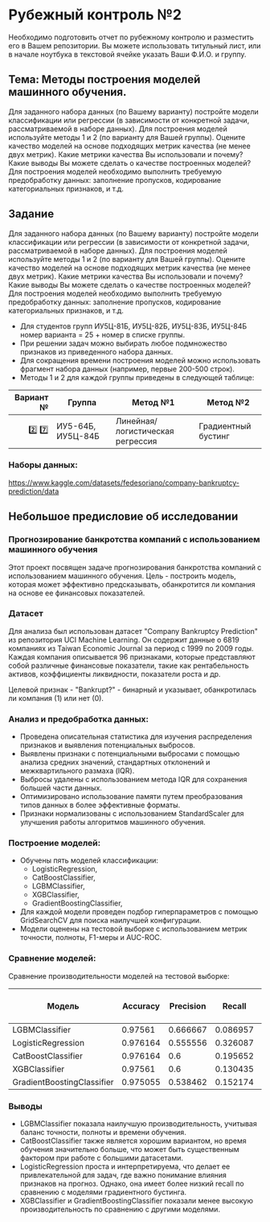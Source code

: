 # Рубежный контроль №2

Необходимо подготовить отчет по рубежному контролю и разместить его в Вашем репозитории. Вы можете использовать
титульный лист, или в начале ноутбука в текстовой ячейке указать Ваши Ф.И.О. и группу.

## Тема: Методы построения моделей машинного обучения.

Для заданного набора данных (по Вашему варианту) постройте модели классификации или регрессии (в зависимости от
конкретной задачи, рассматриваемой в наборе данных). Для построения моделей используйте методы 1 и 2 (по варианту для
Вашей группы). Оцените качество моделей на основе подходящих метрик качества (не менее двух метрик). Какие метрики
качества Вы использовали и почему? Какие выводы Вы можете сделать о качестве построенных моделей? Для построения моделей
необходимо выполнить требуемую предобработку данных: заполнение пропусков, кодирование категориальных признаков, и т.д.

## Задание

Для заданного набора данных (по Вашему варианту) постройте модели классификации или регрессии (в зависимости от
конкретной задачи, рассматриваемой в наборе данных). Для построения моделей используйте методы 1 и 2 (по варианту для
Вашей группы). Оцените качество моделей на основе подходящих метрик качества (не менее двух метрик). Какие метрики
качества Вы использовали и почему? Какие выводы Вы можете сделать о качестве построенных моделей? Для построения моделей
необходимо выполнить требуемую предобработку данных: заполнение пропусков, кодирование категориальных признаков, и т.д.

- Для студентов групп ИУ5Ц-81Б, ИУ5Ц-82Б, ИУ5Ц-83Б, ИУ5Ц-84Б номер варианта = 25 + номер в списке группы.
- При решении задач можно выбирать любое подмножество признаков из приведенного набора данных.
- Для сокращения времени построения моделей можно использовать фрагмент набора данных (например, первые 200-500 строк).
- Методы 1 и 2 для каждой группы приведены в следующей таблице:

|     Вариант № | Группа            | Метод №1                         | Метод №2            |           
|--------------:|-------------------|----------------------------------|---------------------|
| :two: :seven: | ИУ5-64Б, ИУ5Ц-84Б | Линейная/логистическая регрессия | Градиентный бустинг |

### Наборы данных:

https://www.kaggle.com/datasets/fedesoriano/company-bankruptcy-prediction/data

## Небольшое предисловие об исследовании

### Прогнозирование банкротства компаний с использованием машинного обучения

Этот проект посвящен задаче прогнозирования банкротства компаний с использованием машинного обучения. Цель - построить
модель, которая может эффективно предсказывать, обанкротится ли компания на основе ее финансовых показателей.

### Датасет

Для анализа был использован датасет "Company Bankruptcy Prediction" из репозитория UCI Machine Learning. Он содержит
данные о 6819 компаниях из Taiwan Economic Journal за период с 1999 по 2009 годы. Каждая компания описывается 96
признаками, которые представляют собой различные финансовые показатели, такие как рентабельность активов, коэффициенты
ликвидности, показатели роста и др.

Целевой признак - "Bankrupt?" - бинарный и указывает, обанкротилась ли компания (1) или нет (0).

### Анализ и предобработка данных:

- Проведена описательная статистика для изучения распределения признаков и выявления потенциальных выбросов.
- Выявлены признаки с потенциальными выбросами с помощью анализа средних значений, стандартных отклонений и
  межквартильного размаха (IQR).
- Выбросы удалены с использованием метода IQR для сохранения большей части данных.
- Оптимизировано использование памяти путем преобразования типов данных в более эффективные форматы.
- Признаки нормализованы с использованием StandardScaler для улучшения работы алгоритмов машинного обучения.

### Построение моделей:

- Обучены пять моделей классификации:
    - LogisticRegression,
    - CatBoostClassifier,
    - LGBMClassifier,
    - XGBClassifier,
    - GradientBoostingClassifier,
- Для каждой модели проведен подбор гиперпараметров с помощью GridSearchCV для поиска наилучшей конфигурации.
- Модели оценены на тестовой выборке с использованием метрик точности, полноты, F1-меры и AUC-ROC.

### Сравнение моделей:

Сравнение производительности моделей на тестовой выборке:

| Модель                     | Accuracy | Precision | Recall   | F1-Score | Время обучения [s] | Время предсказания [s] | Рейтинг  |
|----------------------------|----------|-----------|----------|----------|--------------------|------------------------|----------|
| LGBMClassifier             | 0.97561  | 0.666667  | 0.086957 | 0.153846 | 0.057874           | 0.01                   | 0.419554 |
| LogisticRegression         | 0.976164 | 0.555556  | 0.326087 | 0.410959 | 0.026165           | 0.012                  | 0.410081 |
| CatBoostClassifier         | 0.976164 | 0.6       | 0.195652 | 0.295082 | 0.232785           | 0.012                  | 0.376874 |
| XGBClassifier              | 0.97561  | 0.6       | 0.130435 | 0.214286 | 0.079355           | 0.028                  | 0.287531 |
| GradientBoostingClassifier | 0.975055 | 0.538462  | 0.152174 | 0.237288 | 1.866682           | 0.011                  | 0.121996 |

### Выводы

- LGBMClassifier показала наилучшую производительность, учитывая баланс точности, полноты и времени обучения.
- CatBoostClassifier также является хорошим вариантом, но время обучения значительно больше, что может быть существенным
  фактором при работе с большими датасетами.
- LogisticRegression проста и интерпретируема, что делает ее привлекательной для задач, где важно понимание влияния
  признаков на прогноз. Однако, она имеет более низкий recall по сравнению с моделями градиентного бустинга.
- XGBClassifier и GradientBoostingClassifier показали менее высокую производительность по сравнению с другими моделями.